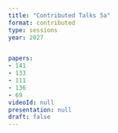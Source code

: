 ```yaml
---
title: "Contributed Talks 5a"
format: contributed
type: sessions
year: 2027


papers:
- 141
- 133
- 111
- 136
- 69
videoId: null
presentation: null
draft: false
---
```

